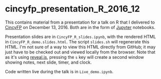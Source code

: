 # cincyfp_presentation_R_2016_12

This contains material from a presentation for a talk on R that I
delivered
to
[CincyFP](https://cincyfp.wordpress.com/2016/11/29/december-meeting-5/) on
December 13, 2016.  Both are in the form
of [Jupyter](http://jupyter.org/) notebooks.

Presentation slides are in `CincyFP_R_slides.ipynb`, with the rendered
HTML in `CincyFP_R_demo.slides.html`.  The script `slides.sh` will
regenerate this HTML.  I'm not sure of a way to view this HTML
directly from GitHub; it may just have to be checked out and viewed
locally from the browser.  Note that as it's
using [reveal.js](http://lab.hakim.se/reveal-js/), pressing the `s`
key will create a second window showing notes, next slide, timer, and
clock.

Code written live during the talk is in `Live_demo.ipynb`.
